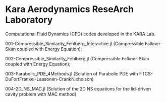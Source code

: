 # Kara Aerodynamics ReseArch Laboratory

Computational Fluid Dynamics (CFD) codes developed in the KARA Lab.

001-Compressible_Similarity_Fehlberg_Interactive.jl (Compressible Falkner-Skan coupled with Energy Equation);

002-Compressible_Similarity_Fehlberg.jl (Compressible Falkner-Skan coupled with Energy Equation);

003-Parabolic_PDE_4Methods.jl (Solution of Parabolic PDE with FTCS-DuFortFrankel-Laasonen-CrankNicholson)

004-2D_NS_MAC.jl (Solution of the 2D NS equations for the lid-driven cavity problem with MAC method)
